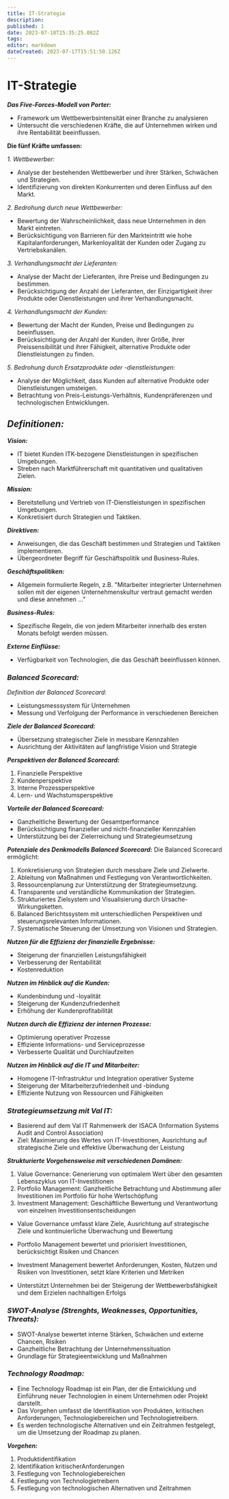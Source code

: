 ```yaml
---
title: IT-Strategie
description: 
published: 1
date: 2023-07-18T15:35:25.082Z
tags: 
editor: markdown
dateCreated: 2023-07-17T15:51:50.126Z
---
```


# IT-Strategie

**_Das Five-Forces-Modell von Porter:_**
- Framework um  Wettbewerbsintensität einer Branche zu analysieren
- Untersucht die verschiedenen Kräfte, die auf Unternehmen wirken und ihre Rentabilität beeinflussen. 

**Die fünf Kräfte umfassen:**

_1. Wettbewerber:_
- Analyse der bestehenden Wettbewerber und ihrer Stärken, Schwächen und Strategien.
- Identifizierung von direkten Konkurrenten und deren Einfluss auf den Markt.

_2. Bedrohung durch neue Wettbewerber:_
- Bewertung der Wahrscheinlichkeit, dass neue Unternehmen in den Markt eintreten.
- Berücksichtigung von Barrieren für den Markteintritt wie hohe Kapitalanforderungen, Markenloyalität der Kunden oder Zugang zu Vertriebskanälen.

_3. Verhandlungsmacht der Lieferanten:_
- Analyse der Macht der Lieferanten, ihre Preise und Bedingungen zu bestimmen.
- Berücksichtigung der Anzahl der Lieferanten, der Einzigartigkeit ihrer Produkte oder Dienstleistungen und ihrer Verhandlungsmacht.

_4. Verhandlungsmacht der Kunden:_
- Bewertung der Macht der Kunden, Preise und Bedingungen zu beeinflussen.
- Berücksichtigung der Anzahl der Kunden, ihrer Größe, ihrer Preissensibilität und ihrer Fähigkeit, alternative Produkte oder Dienstleistungen zu finden.

_5. Bedrohung durch Ersatzprodukte oder -dienstleistungen:_
- Analyse der Möglichkeit, dass Kunden auf alternative Produkte oder Dienstleistungen umsteigen.
- Betrachtung von Preis-Leistungs-Verhältnis, Kundenpräferenzen und technologischen Entwicklungen.

## **_Definitionen:_**

_**Vision:**_
- IT bietet Kunden ITK-bezogene Dienstleistungen in spezifischen Umgebungen.
- Streben nach Marktführerschaft mit quantitativen und qualitativen Zielen.

_**Mission:**_
- Bereitstellung und Vertrieb von IT-Dienstleistungen in spezifischen Umgebungen.
- Konkretisiert durch Strategien und Taktiken.

_**Direktiven:**_
- Anweisungen, die das Geschäft bestimmen und Strategien und Taktiken implementieren.
- Übergeordneter Begriff für Geschäftspolitik und Business-Rules.

_**Geschäftspolitiken:**_
- Allgemein formulierte Regeln, z.B. "Mitarbeiter integrierter Unternehmen sollen mit der eigenen Unternehmenskultur vertraut gemacht werden und diese annehmen ..."

_**Business-Rules:**_
- Spezifische Regeln, die von jedem Mitarbeiter innerhalb des ersten Monats befolgt werden müssen.

_**Externe Einflüsse:**_
- Verfügbarkeit von Technologien, die das Geschäft beeinflussen können.

###  **_Balanced Scorecard:_**
*Definition der Balanced Scorecard:*
  - Leistungsmesssystem für Unternehmen
  - Messung und Verfolgung der Performance in verschiedenen Bereichen

_**Ziele der Balanced Scorecard:**_
  - Übersetzung strategischer Ziele in messbare Kennzahlen
  - Ausrichtung der Aktivitäten auf langfristige Vision und Strategie

_**Perspektiven der Balanced Scorecard:**_
  1. Finanzielle Perspektive
  2. Kundenperspektive
  3. Interne Prozessperspektive
  4. Lern- und Wachstumsperspektive

_**Vorteile der Balanced Scorecard:**_
  - Ganzheitliche Bewertung der Gesamtperformance
  - Berücksichtigung finanzieller und nicht-finanzieller Kennzahlen
  - Unterstützung bei der Zielerreichung und Strategieumsetzung
  
_**Potenziale des Denkmodells Balanced Scorecard:**_
Die Balanced Scorecard ermöglicht:
1. Konkretisierung von Strategien durch messbare Ziele und Zielwerte.
2. Ableitung von Maßnahmen und Festlegung von Verantwortlichkeiten.
3. Ressourcenplanung zur Unterstützung der Strategieumsetzung.
4. Transparente und verständliche Kommunikation der Strategien.
5. Strukturiertes Zielsystem und Visualisierung durch Ursache-Wirkungsketten.
6. Balanced Berichtssystem mit unterschiedlichen Perspektiven und steuerungsrelevanten Informationen.
7. Systematische Steuerung der Umsetzung von Visionen und Strategien.

_**Nutzen für die Effizienz der finanzielle Ergebnisse:**_
- Steigerung der finanziellen Leistungsfähigkeit
- Verbesserung der Rentabilität
- Kostenreduktion

_**Nutzen im Hinblick auf die Kunden:**_
- Kundenbindung und -loyalität
- Steigerung der Kundenzufriedenheit
- Erhöhung der Kundenprofitabilität

_**Nutzen durch die Effizienz der internen Prozesse:**_
- Optimierung operativer Prozesse
- Effiziente Informations- und Serviceprozesse
- Verbesserte Qualität und Durchlaufzeiten

_**Nutzen im Hinblick auf die IT und Mitarbeiter:**_
- Homogene IT-Infrastruktur und Integration operativer Systeme
- Steigerung der Mitarbeiterzufriedenheit und -bindung
- Effiziente Nutzung von Ressourcen und Fähigkeiten

### _**Strategieumsetzung mit Val IT:**_
- Basierend auf dem Val IT Rahmenwerk der ISACA (Information Systems Audit and Control Association)
- Ziel: Maximierung des Wertes von IT-Investitionen, Ausrichtung auf strategische Ziele und effektive Überwachung der Leistung

_**Strukturierte Vorgehensweise mit verschiedenen Domänen:**_
1. Value Governance: Generierung von optimalem Wert über den gesamten Lebenszyklus von IT-Investitionen
2. Portfolio Management: Ganzheitliche Betrachtung und Abstimmung aller Investitionen im Portfolio für hohe Wertschöpfung
3. Investment Management: Geschäftliche Bewertung und Verantwortung von einzelnen Investitionsentscheidungen
- Value Governance umfasst klare Ziele, Ausrichtung auf strategische Ziele und kontinuierliche Überwachung und Bewertung
- Portfolio Management bewertet und priorisiert Investitionen, berücksichtigt Risiken und Chancen
- Investment Management bewertet Anforderungen, Kosten, Nutzen und Risiken von Investitionen, setzt klare Kriterien und Metriken

- Unterstützt Unternehmen bei der Steigerung der Wettbewerbsfähigkeit und dem Erzielen nachhaltigen Erfolgs

### **_SWOT-Analyse (Strenghts, Weaknesses, Opportunities, Threats):_**
- SWOT-Analyse bewertet interne Stärken, Schwächen und externe Chancen, Risiken
- Ganzheitliche Betrachtung der Unternehmenssituation
- Grundlage für Strategieentwicklung und Maßnahmen

### **_Technology Roadmap:_**
- Eine Technology Roadmap ist ein Plan, der die Entwicklung und Einführung neuer Technologien in einem Unternehmen oder Projekt darstellt.
- Das Vorgehen umfasst die Identifikation von Produkten, kritischen Anforderungen, Technologiebereichen und Technologietreibern.
- Es werden technologische Alternativen und ein Zeitrahmen festgelegt, um die Umsetzung der Roadmap zu planen.

**_Vorgehen:_**
1. Produktidentifikation
2. Identifikation kritischerAnforderungen
3. Festlegung von Technologiebereichen
4. Festlegung von Technologietreibern
5. Festlegung von technologischen Alternativen und Zeitrahmen




